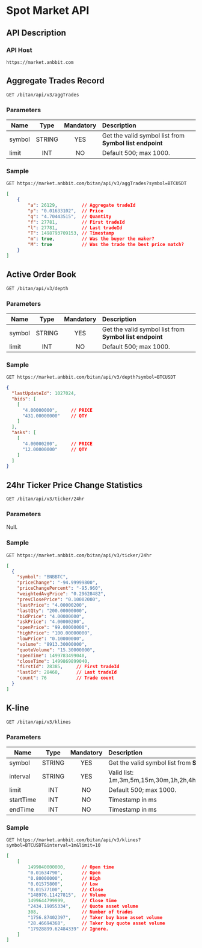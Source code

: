 # Spot Market API

## API Description

### API Host

    https://market.anbbit.com

## Aggregate Trades Record

    GET /bitan/api/v3/aggTrades

### Parameters

| Name | Type | Mandatory | Description |
| --- | :---: | :---: | :--- |
| symbol | STRING | YES | Get the valid symbol list from **Symbol list endpoint** |
| limit | INT | NO | Default 500; max 1000. |

### Sample

    GET https://market.anbbit.com/bitan/api/v3/aggTrades?symbol=BTCUSDT

```json
[
    {
        "a": 26129,         // Aggregate tradeId
        "p": "0.01633102",  // Price
        "q": "4.70443515",  // Quantity
        "f": 27781,         // First tradeId
        "l": 27781,         // Last tradeId
        "T": 1498793709153, // Timestamp
        "m": true,          // Was the buyer the maker?
        "M": true           // Was the trade the best price match?
    }
]
```

## Active Order Book

    GET /bitan/api/v3/depth

### Parameters

| Name | Type | Mandatory | Description |
| --- | :---: | :---: | :--- |
| symbol | STRING | YES | Get the valid symbol list from **Symbol list endpoint** |
| limit | INT | NO | Default 500; max 1000. |

### Sample

    GET https://market.anbbit.com/bitan/api/v3/depth?symbol=BTCUSDT

```json
{
  "lastUpdateId": 1027024,
  "bids": [
    [
      "4.00000000",     // PRICE
      "431.00000000"    // QTY
    ]
  ],
  "asks": [
    [
      "4.00000200",     // PRICE
      "12.00000000"     // QTY
    ]
  ]
}
```

## 24hr Ticker Price Change Statistics

    GET /bitan/api/v3/ticker/24hr

### Parameters

Null.

### Sample

    GET https://market.anbbit.com/bitan/api/v3/ticker/24hr

```json
[
  {
    "symbol": "BNBBTC",
    "priceChange": "-94.99999800",
    "priceChangePercent": "-95.960",
    "weightedAvgPrice": "0.29628482",
    "prevClosePrice": "0.10002000",
    "lastPrice": "4.00000200",
    "lastQty": "200.00000000",
    "bidPrice": "4.00000000",
    "askPrice": "4.00000200",
    "openPrice": "99.00000000",
    "highPrice": "100.00000000",
    "lowPrice": "0.10000000",
    "volume": "8913.30000000",
    "quoteVolume": "15.30000000",
    "openTime": 1499783499040,
    "closeTime": 1499869899040,
    "firstId": 28385,     // First tradeId
    "lastId": 28460,      // Last tradeId
    "count": 76           // Trade count
  }
]
```

## K-line

    GET /bitan/api/v3/klines

### Parameters

| Name | Type | Mandatory | Description |
| --- | :---: | :---: | :--- |
| symbol | STRING | YES | Get the valid symbol list from **Symbol list endpoint** |
| interval | STRING | YES | Valid list: 1m,3m,5m,15m,30m,1h,2h,4h,6h,8h,12h,1d,3d,1w,1M |
| limit | INT | NO | Default 500; max 1000. |
| startTime | INT | NO | Timestamp in ms |
| endTime | INT | NO | Timestamp in ms |

### Sample

    GET https://market.anbbit.com/bitan/api/v3/klines?symbol=BTCUSDT&interval=1m&limit=10

```json
[
    [
        1499040000000,      // Open time
        "0.01634790",       // Open
        "0.80000000",       // High
        "0.01575800",       // Low
        "0.01577100",       // Close
        "148976.11427815",  // Volume
        1499644799999,      // Close time
        "2434.19055334",    // Quote asset volume
        308,                // Number of trades
        "1756.87402397",    // Taker buy base asset volume
        "28.46694368",      // Taker buy quote asset volume
        "17928899.62484339" // Ignore.
    ]
]
```
